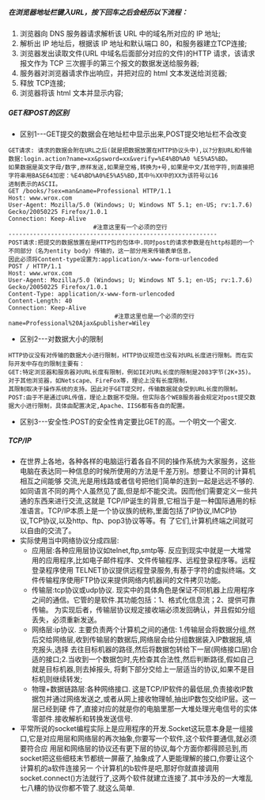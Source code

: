 ##### 在浏览器地址栏键入URL，按下回车之后会经历以下流程：
1. 浏览器向 DNS 服务器请求解析该 URL 中的域名所对应的 IP 地址;
2. 解析出 IP 地址后，根据该 IP 地址和默认端口 80，和服务器建立TCP连接;
3. 浏览器发出读取文件(URL 中域名后面部分对应的文件)的HTTP 请求，该请求报文作为 TCP 三次握手的第三个报文的数据发送给服务器;
4. 服务器对浏览器请求作出响应，并把对应的 html 文本发送给浏览器;
5. 释放 TCP连接;
6. 浏览器将该 html 文本并显示内容; 

##### GET和POST的区别
- 区别1---GET提交的数据会在地址栏中显示出来,POST提交地址栏不会改变
```
GET请求: 请求的数据会附在URL之后(就是把数据放置在HTTP协议头中),以?分割URL和传输数据:login.action?name=xx&psword=xx&verify=%E4%BD%A0 %E5%A5%BD。
如果数据是英文字母/数字,原样发送,如果是空格,转换为+号,如果是中文/其他字符,则直接把字符串用BASE64加密：%E4%BD%A0%E5%A5%BD,其中％XX中的XX为该符号以16
进制表示的ASCII。
GET /books/?sex=man&name=Professional HTTP/1.1
Host: www.wrox.com
User-Agent: Mozilla/5.0 (Windows; U; Windows NT 5.1; en-US; rv:1.7.6) Gecko/20050225 Firefox/1.0.1
Connection: Keep-Alive
                        #注意这里有一个必须的空行
-----------------------------------------------------------
POST请求:把提交的数据放置在是HTTP包的包体中.同时post的请求参数是在http标题的一个不同部分（名为entity body）传输的，这一部分用来传输表单信息，
因此必须将Content-type设置为:application/x-www-form-urlencoded
POST / HTTP/1.1
Host: www.wrox.com
User-Agent: Mozilla/5.0 (Windows; U; Windows NT 5.1; en-US; rv:1.7.6) Gecko/20050225 Firefox/1.0.1
Content-Type: application/x-www-form-urlencoded
Content-Length: 40
Connection: Keep-Alive
                              #注意这里也是一个必须的空行
name=Professional%20Ajax&publisher=Wiley
```
- 区别2---对数据大小的限制
```
HTTP协议没有对传输的数据大小进行限制，HTTP协议规范也没有对URL长度进行限制。而在实际开发中存在的限制主要有：
GET:特定浏览器和服务器对URL长度有限制，例如IE对URL长度的限制是2083字节(2K+35)。对于其他浏览器，如Netscape、FireFox等，理论上没有长度限制，
其限制取决于操作系统的支持。因此对于GET提交时，传输数据就会受到URL长度的限制。
POST:由于不是通过URL传值，理论上数据不受限。但实际各个WEB服务器会规定对post提交数据大小进行限制，具体由配置决定,Apache、IIS6都有各自的配置。
```
- 区别3---安全性:POST的安全性肯定要比GET的高。一个明文一个密文.

##### TCP/IP
- 在世界上各地，各种各样的电脑运行着各自不同的操作系统为大家服务，这些电脑在表达同一种信息的时候所使用的方法是千差万别。想要让不同的计算机相互之间能够
交流,光是用线路或者信号把他们简单的连到一起是远远不够的.如同语言不同的两个人虽然见了面,但是却不能交流。因而他们需要定义一些共通的东西来进行交流,这就是
TCP/IP诞生的背景,它相当于是一种国际通用的标准语言。TCP/IP本质上是一个协议族的统称,里面包括了IP协议,IMCP协议,TCP协议,以及http、ftp、pop3协议等等。有
了它们,计算机终端之间就可以自由的交流了。
- 实际使用当中网络协议分成四层:
  - 应用层:各种应用层协议如telnet,ftp,smtp等. 反应到现实中就是一大堆常用的应用程序,比如电子邮件程序、文件传输程序、远程登录程序等。远程登录程序使用
  TELNET协议提供远程登录服务,有基于字符的虚拟终端。文件传输程序使用FTP协议来提供网络内机器间的文件拷贝功能。
  - 传输层:tcp协议或udp协议. 现实中的具体角色是保证不同机器上应用程序之间的通信。它管的是软件.其功能包括：1、格式化信息流；2、提供可靠传输。
  为实现后者，传输层协议规定接收端必须发回确认，并且假如分组丢失，必须重新发送。
  - 网络层:ip协议. 主要负责两个计算机之间的通信: 1.传输层会将数据分组,然后交给网络层,收到传输层的数据后,网络层会给分组数据装入IP数据报,填充报头,选择
  去往目标机器的路径,然后将数据包转给下一层(网络接口层)合适的接口;2.当收到一个数据包时,先检查其合法性,然后判断路径,假如自己就是目标机器,则去掉报头,
  将剩下部分交给上一层适当的协议,如果不是目标机则继续转发;
  - 物理+数据链路层:各种网络接口.  这是TCP/IP软件的最低层,负责接收IP数据包并通过网络发送之,或者从网上接收物理帧,抽出IP数包交给IP层。这一层已经到硬
  件了,直接对应的就是你的电脑里那一大堆处理光电信号的实体零部件.接收解析和转换发送信号.
- 平常所说的socket编程实际上是应用程序的开发.Socket这玩意本身是一组接口,它是对应用层和网络层的再次抽象,你要写一个软件,这个软件要通信,就必须要符合应
用层和网络层的协议还有更下层的协议,每个方面你都得顾忌到,而socket把这些细枝末节都统一屏蔽了,抽象成了人更能理解的接口,你要让这个计算机的a软件连接另一
个计算机的b软件是吧,那好你就直接调用socket.connect()方法就行了,这两个软件就建立连接了.其中涉及的一大堆乱七八糟的协议你都不管了.就这么简单.
